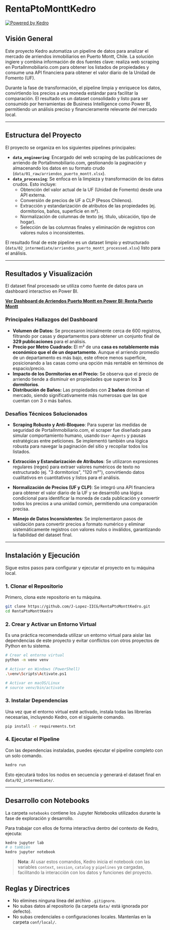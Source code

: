 # RentaPtoMonttKedro

[![Powered by Kedro](https://img.shields.io/badge/powered_by-kedro-ffc900?logo=kedro)](https://kedro.org)

## Visión General

Este proyecto Kedro automatiza un pipeline de datos para analizar el mercado de arriendos inmobiliarios en Puerto Montt, Chile. La solución ingiere y combina información de dos fuentes clave: realiza web scraping en PortalInmobiliario.com para obtener los listados de propiedades y consume una API financiera para obtener el valor diario de la Unidad de Fomento (UF).

Durante la fase de transformación, el pipeline limpia y enriquece los datos, convirtiendo los precios a una moneda estándar para facilitar la comparación. El resultado es un dataset consolidado y listo para ser consumido por herramientas de Business Intelligence como Power BI, permitiendo un análisis preciso y financieramente relevante del mercado local.

---

## Estructura del Proyecto

El proyecto se organiza en los siguientes pipelines principales:

* **`data_engineering`**: Encargado del web scraping de las publicaciones de arriendo de PortalInmobiliario.com, gestionando la paginación y almacenando los datos en su formato crudo (`data/01_raw/arriendos_puerto_montt.xlsx`).
* **`data_processing`**: Se enfoca en la limpieza y transformación de los datos crudos. Esto incluye:
    * Obtención del valor actual de la UF (Unidad de Fomento) desde una API externa.
    * Conversión de precios de UF a CLP (Pesos Chilenos).
    * Extracción y estandarización de atributos de las propiedades (ej. dormitorios, baños, superficie en m²).
    * Normalización de columnas de texto (ej. título, ubicación, tipo de hogar).
    * Selección de las columnas finales y eliminación de registros con valores nulos o inconsistentes.

El resultado final de este pipeline es un dataset limpio y estructurado (`data/02_intermediate/arriendos_puerto_montt_processed.xlsx`) listo para el análisis.

---

## Resultados y Visualización

El dataset final procesado se utiliza como fuente de datos para un dashboard interactivo en Power BI.

[**Ver Dashboard de Arriendos Puerto Montt en Power BI: Renta Puerto Montt**](https://app.powerbi.com/view?r=eyJrIjoiYWNmMDJkYWMtNzQzYy00Y2Y1LWIwY2QtYmVkYTVhODYzMWZkIiwidCI6ImRmNGI2MzcyLWEwM2EtNDZmMC05YmY1LTdmOGQzNzhhMzMzNCIsImMiOjR9)

### Principales Hallazgos del Dashboard

* **Volumen de Datos:** Se procesaron inicialmente cerca de 600 registros, filtrando por casas y departamentos para obtener un conjunto final de **329 publicaciones** para el análisis.
* **Precio por Metro Cuadrado:** El m² de una **casa es notablemente más económico que el de un departamento**. Aunque el arriendo promedio de un departamento es más bajo, este ofrece menos superficie, posicionando a las casas como una opción más rentable en términos de espacio/precio.
* **Impacto de los Dormitorios en el Precio:** Se observa que el precio de arriendo tiende a disminuir en propiedades que superan los **3 dormitorios**.
* **Distribución de Baños:** Las propiedades con **2 baños** dominan el mercado, siendo significativamente más numerosas que las que cuentan con 3 o más baños.

### Desafíos Técnicos Solucionados

* **Scraping Robusto y Anti-Bloqueo**: Para superar las medidas de seguridad de PortalInmobiliario.com, el scraper fue diseñado para simular comportamiento humano, usando `User-Agents` y pausas estratégicas entre peticiones. Se implementó también una lógica robusta para navegar la paginación del sitio y recopilar todos los listados.

* **Extracción y Estandarización de Atributos**: Se utilizaron expresiones regulares (regex) para extraer valores numéricos de texto no estructurado (ej. "3 dormitorios", "120 m²"), convirtiendo datos cualitativos en cuantitativos y listos para el análisis.

* **Normalización de Precios (UF y CLP)**: Se integró una API financiera para obtener el valor diario de la UF y se desarrolló una lógica condicional para identificar la moneda de cada publicación y convertir todos los precios a una unidad común, permitiendo una comparación precisa.

* **Manejo de Datos Inconsistentes**: Se implementaron pasos de validación para convertir precios a formato numérico y eliminar sistemáticamente registros con valores nulos o inválidos, garantizando la fiabilidad del dataset final.

---

## Instalación y Ejecución

Sigue estos pasos para configurar y ejecutar el proyecto en tu máquina local.

### 1. Clonar el Repositorio

Primero, clona este repositorio en tu máquina.

```bash
git clone https://github.com/J-Lopez-IICG/RentaPtoMonttKedro.git
cd RentaPtoMonttKedro
```

### 2. Crear y Activar un Entorno Virtual

Es una práctica recomendada utilizar un entorno virtual para aislar las dependencias de este proyecto y evitar conflictos con otros proyectos de Python en tu sistema.

```bash
# Crear el entorno virtual
python -m venv venv

# Activar en Windows (PowerShell)
.\venv\Scripts\Activate.ps1

# Activar en macOS/Linux
# source venv/bin/activate
```

### 3. Instalar Dependencias

Una vez que el entorno virtual esté activado, instala todas las librerías necesarias, incluyendo Kedro, con el siguiente comando.

```bash
pip install -r requirements.txt
```

### 4. Ejecutar el Pipeline

Con las dependencias instaladas, puedes ejecutar el pipeline completo con un solo comando.

```bash
kedro run
```

Esto ejecutará todos los nodos en secuencia y generará el dataset final en `data/02_intermediate/`.

---

## Desarrollo con Notebooks

La carpeta `notebooks` contiene los Jupyter Notebooks utilizados durante la fase de exploración y desarrollo.

Para trabajar con ellos de forma interactiva dentro del contexto de Kedro, ejecuta:

```bash
kedro jupyter lab
# o también
kedro jupyter notebook
```

> **Nota**: Al usar estos comandos, Kedro inicia el notebook con las variables `context`, `session`, `catalog` y `pipelines` ya cargadas, facilitando la interacción con los datos y funciones del proyecto.

## Reglas y Directrices

*   No elimines ninguna línea del archivo `.gitignore`.
*   No subas datos al repositorio (la carpeta `data/` está ignorada por defecto).
*   No subas credenciales o configuraciones locales. Mantenlas en la carpeta `conf/local/`.
